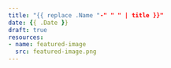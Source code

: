 ```yaml
---
title: "{{ replace .Name "-" " " | title }}"
date: {{ .Date }}
draft: true
resources:
- name: featured-image
  src: featured-image.png
---
```


<!-- TODO summary -->

<!--more-->

<!-- TODO content -->
